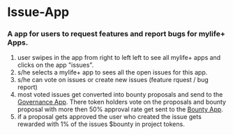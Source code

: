# Issue-App
### A app for users to request features  and report bugs for mylife+ Apps.
1. user swipes in the app from right to left left to see all mylife+ apps and clicks on the app "issues". 
2. s/he selects a mylife+ app to sees all the open issues for this app.
3. s/he can vote on issues or create new issues (feature rquest / bug report)
4. most voted issues get converted into bounty proposals and send to the [Governance App](https://github.com/mylife-plus/Governance-App). There token holders vote on the proposals and bounty proposal with more then 50% approval rate get sent to the [Bounty App](https://github.com/mylife-plus/Bounty-App).
5. if a proposal gets approved the user who created the issue gets rewarded with 1% of the issues $bounty in project tokens.

